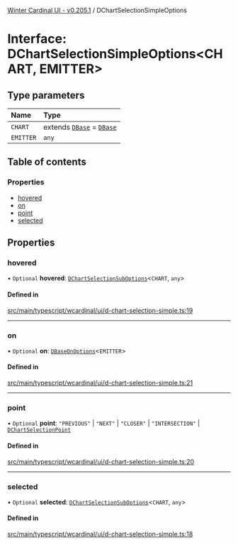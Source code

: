 [Winter Cardinal UI - v0.205.1](../index.md) / DChartSelectionSimpleOptions

# Interface: DChartSelectionSimpleOptions<CHART, EMITTER\>

## Type parameters

| Name | Type |
| :------ | :------ |
| `CHART` | extends [`DBase`](../classes/DBase.md) = [`DBase`](../classes/DBase.md) |
| `EMITTER` | `any` |

## Table of contents

### Properties

- [hovered](DChartSelectionSimpleOptions.md#hovered)
- [on](DChartSelectionSimpleOptions.md#on)
- [point](DChartSelectionSimpleOptions.md#point)
- [selected](DChartSelectionSimpleOptions.md#selected)

## Properties

### hovered

• `Optional` **hovered**: [`DChartSelectionSubOptions`](DChartSelectionSubOptions.md)<`CHART`, `any`\>

#### Defined in

[src/main/typescript/wcardinal/ui/d-chart-selection-simple.ts:19](https://github.com/winter-cardinal/winter-cardinal-ui/blob/v0.205.1/src/main/typescript/wcardinal/ui/d-chart-selection-simple.ts#L19)

___

### on

• `Optional` **on**: [`DBaseOnOptions`](DBaseOnOptions.md)<`EMITTER`\>

#### Defined in

[src/main/typescript/wcardinal/ui/d-chart-selection-simple.ts:21](https://github.com/winter-cardinal/winter-cardinal-ui/blob/v0.205.1/src/main/typescript/wcardinal/ui/d-chart-selection-simple.ts#L21)

___

### point

• `Optional` **point**: ``"PREVIOUS"`` \| ``"NEXT"`` \| ``"CLOSER"`` \| ``"INTERSECTION"`` \| [`DChartSelectionPoint`](../index.md#dchartselectionpoint)

#### Defined in

[src/main/typescript/wcardinal/ui/d-chart-selection-simple.ts:20](https://github.com/winter-cardinal/winter-cardinal-ui/blob/v0.205.1/src/main/typescript/wcardinal/ui/d-chart-selection-simple.ts#L20)

___

### selected

• `Optional` **selected**: [`DChartSelectionSubOptions`](DChartSelectionSubOptions.md)<`CHART`, `any`\>

#### Defined in

[src/main/typescript/wcardinal/ui/d-chart-selection-simple.ts:18](https://github.com/winter-cardinal/winter-cardinal-ui/blob/v0.205.1/src/main/typescript/wcardinal/ui/d-chart-selection-simple.ts#L18)
